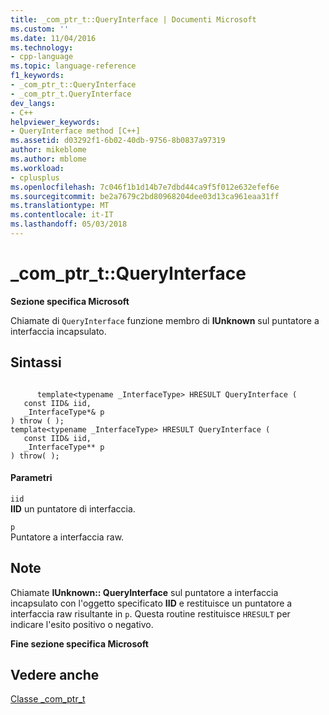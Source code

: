 ```yaml
---
title: _com_ptr_t::QueryInterface | Documenti Microsoft
ms.custom: ''
ms.date: 11/04/2016
ms.technology:
- cpp-language
ms.topic: language-reference
f1_keywords:
- _com_ptr_t::QueryInterface
- _com_ptr_t.QueryInterface
dev_langs:
- C++
helpviewer_keywords:
- QueryInterface method [C++]
ms.assetid: d03292f1-6b02-40db-9756-8b0837a97319
author: mikeblome
ms.author: mblome
ms.workload:
- cplusplus
ms.openlocfilehash: 7c046f1b1d14b7e7dbd44ca9f5f012e632efef6e
ms.sourcegitcommit: be2a7679c2bd80968204dee03d13ca961eaa31ff
ms.translationtype: MT
ms.contentlocale: it-IT
ms.lasthandoff: 05/03/2018
---
```

# <a name="comptrtqueryinterface"></a>_com_ptr_t::QueryInterface
**Sezione specifica Microsoft**  
  
 Chiamate di `QueryInterface` funzione membro di **IUnknown** sul puntatore a interfaccia incapsulato.  
  
## <a name="syntax"></a>Sintassi  
  
```  
  
      template<typename _InterfaceType> HRESULT QueryInterface (  
   const IID& iid,  
   _InterfaceType*& p   
) throw ( );  
template<typename _InterfaceType> HRESULT QueryInterface (  
   const IID& iid,  
   _InterfaceType** p  
) throw( );  
```  
  
#### <a name="parameters"></a>Parametri  
 `iid`  
 **IID** un puntatore di interfaccia.  
  
 `p`  
 Puntatore a interfaccia raw.  
  
## <a name="remarks"></a>Note  
 Chiamate **IUnknown:: QueryInterface** sul puntatore a interfaccia incapsulato con l'oggetto specificato **IID** e restituisce un puntatore a interfaccia raw risultante in `p`. Questa routine restituisce `HRESULT` per indicare l'esito positivo o negativo.  
  
 **Fine sezione specifica Microsoft**  
  
## <a name="see-also"></a>Vedere anche  
 [Classe _com_ptr_t](../cpp/com-ptr-t-class.md)